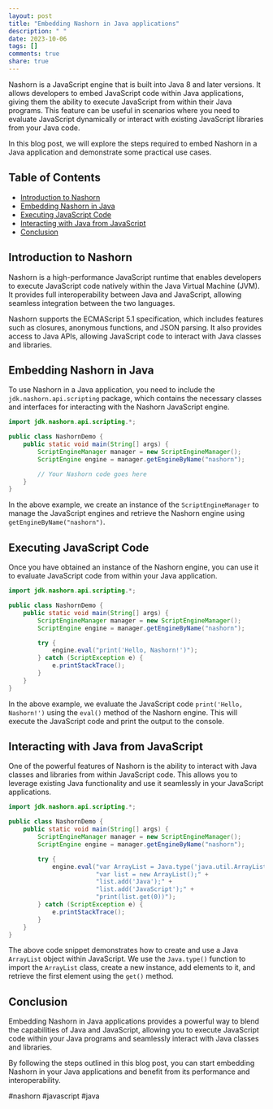 ```yaml
---
layout: post
title: "Embedding Nashorn in Java applications"
description: " "
date: 2023-10-06
tags: []
comments: true
share: true
---
```


Nashorn is a JavaScript engine that is built into Java 8 and later versions. It allows developers to embed JavaScript code within Java applications, giving them the ability to execute JavaScript from within their Java programs. This feature can be useful in scenarios where you need to evaluate JavaScript dynamically or interact with existing JavaScript libraries from your Java code.

In this blog post, we will explore the steps required to embed Nashorn in a Java application and demonstrate some practical use cases.

## Table of Contents
- [Introduction to Nashorn](#introduction-to-nashorn)
- [Embedding Nashorn in Java](#embedding-nashorn-in-java)
- [Executing JavaScript Code](#executing-javascript-code)
- [Interacting with Java from JavaScript](#interacting-with-java-from-javascript)
- [Conclusion](#conclusion)

## Introduction to Nashorn

Nashorn is a high-performance JavaScript runtime that enables developers to execute JavaScript code natively within the Java Virtual Machine (JVM). It provides full interoperability between Java and JavaScript, allowing seamless integration between the two languages.

Nashorn supports the ECMAScript 5.1 specification, which includes features such as closures, anonymous functions, and JSON parsing. It also provides access to Java APIs, allowing JavaScript code to interact with Java classes and libraries.

## Embedding Nashorn in Java

To use Nashorn in a Java application, you need to include the `jdk.nashorn.api.scripting` package, which contains the necessary classes and interfaces for interacting with the Nashorn JavaScript engine.

```java
import jdk.nashorn.api.scripting.*;

public class NashornDemo {
    public static void main(String[] args) {
        ScriptEngineManager manager = new ScriptEngineManager();
        ScriptEngine engine = manager.getEngineByName("nashorn");

        // Your Nashorn code goes here
    }
}
```

In the above example, we create an instance of the `ScriptEngineManager` to manage the JavaScript engines and retrieve the Nashorn engine using `getEngineByName("nashorn")`.

## Executing JavaScript Code

Once you have obtained an instance of the Nashorn engine, you can use it to evaluate JavaScript code from within your Java application.

```java
import jdk.nashorn.api.scripting.*;

public class NashornDemo {
    public static void main(String[] args) {
        ScriptEngineManager manager = new ScriptEngineManager();
        ScriptEngine engine = manager.getEngineByName("nashorn");

        try {
            engine.eval("print('Hello, Nashorn!')");
        } catch (ScriptException e) {
            e.printStackTrace();
        }
    }
}
```
In the above example, we evaluate the JavaScript code `print('Hello, Nashorn!')` using the `eval()` method of the Nashorn engine. This will execute the JavaScript code and print the output to the console.

## Interacting with Java from JavaScript

One of the powerful features of Nashorn is the ability to interact with Java classes and libraries from within JavaScript code. This allows you to leverage existing Java functionality and use it seamlessly in your JavaScript applications.

```java
import jdk.nashorn.api.scripting.*;

public class NashornDemo {
    public static void main(String[] args) {
        ScriptEngineManager manager = new ScriptEngineManager();
        ScriptEngine engine = manager.getEngineByName("nashorn");

        try {
            engine.eval("var ArrayList = Java.type('java.util.ArrayList');" +
                        "var list = new ArrayList();" +
                        "list.add('Java');" +
                        "list.add('JavaScript');" +
                        "print(list.get(0))");
        } catch (ScriptException e) {
            e.printStackTrace();
        }
    }
}
```

The above code snippet demonstrates how to create and use a Java `ArrayList` object within JavaScript. We use the `Java.type()` function to import the `ArrayList` class, create a new instance, add elements to it, and retrieve the first element using the `get()` method.

## Conclusion

Embedding Nashorn in Java applications provides a powerful way to blend the capabilities of Java and JavaScript, allowing you to execute JavaScript code within your Java programs and seamlessly interact with Java classes and libraries.

By following the steps outlined in this blog post, you can start embedding Nashorn in your Java applications and benefit from its performance and interoperability.

#nashorn #javascript #java